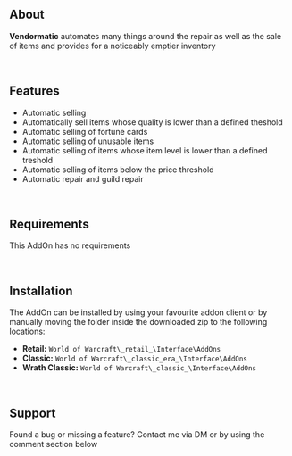 ## About

**Vendormatic** automates many things around the repair as well as the sale of items and provides for a noticeably emptier inventory

 

## Features

*   Automatic selling
*   Automatically sell items whose quality is lower than a defined theshold
*   Automatic selling of fortune cards
*   Automatic selling of unusable items
*   Automatic selling of items whose item level is lower than a defined treshold
*   Automatic selling of items below the price threshold
*   Automatic repair and guild repair

 

## Requirements

This AddOn has no requirements

 

## Installation

The AddOn can be installed by using your favourite addon client or by manually moving the folder inside the downloaded zip to the following locations:

*   **Retail:** `World of Warcraft\_retail_\Interface\AddOns`
*   **Classic:** `World of Warcraft\_classic_era_\Interface\AddOns`
*   **Wrath Classic:** `World of Warcraft\_classic_\Interface\AddOns`

 

## Support

Found a bug or missing a feature? Contact me via DM or by using the comment section below
